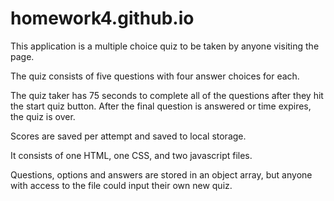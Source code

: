 # homework4.github.io

This application is a multiple choice quiz to be taken by anyone visiting the page. 

The quiz consists of five questions with four answer choices for each. 

The quiz taker has 75 seconds to complete all of the questions after they hit the start quiz button. After the final question is answered or time expires, the quiz is over.

Scores are saved per attempt and saved to local storage.

It consists of one HTML, one CSS, and two javascript files.

Questions, options and answers are stored in an object array, but anyone with access to the file could input their own new quiz.